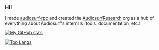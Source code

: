 ### Hi!

I made [audiosurf-rpc](https://github.com/AudiosurfResearch/audiosurf-rpc) and created the [AudiosurfResearch](https://github.com/AudiosurfResearch) org as a hub of everything about Audiosurf's internals (tools, documentation, etc.)

[![My GitHub stats](https://github-readme-stats.vercel.app/api?username=rubberduckshobe)](https://github.com/anuraghazra/github-readme-stats)

[![Top Langs](https://github-readme-stats.vercel.app/api/top-langs/?username=rubberduckshobe)](https://github.com/anuraghazra/github-readme-stats)
